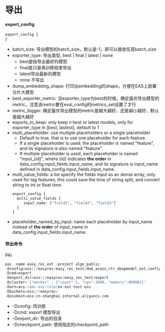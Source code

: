 # 导出

#### export\_config

```protobuf
export_config {
}
```

- batch\_size: 导出模型的batch\_size，默认是-1，即可以接收任意batch\_size
- exporter\_type: 导出类型,  best | final | latest | none
  - best是指导出最好的模型
  - final是只是再训练结束导出
  - latest导出最新的模型
  - none 不导出
- dump\_embedding\_shape: 打印出embedding的shape，方便在EAS上部署分片大模型
- best\_exporter\_metric: 当exporter\_type为best的时候，确定最优导出模型的metric，注意该metric要在eval\_config的metrics\_set设置了才行
- metric\_bigger: 确定最优导出模型的metric是越大越好，还是越小越好，默认是越大越好
- exports\_to\_keep: only keep n best or latest models, only for exporter\_type in \[best, lastest\], default to 1
- multi\_placeholder: use multiple placeholders or a single placeholder
  - Default to true, that is to use one placeholder for each feature.
  - If a single placeholder is used, the placeholder is named "feature", and its signature is also named "feature".
  - If multiple placeholder is used, each placeholder is named "input\_{id}", where {id} indicates **the order** in data\_config.input\_fields.input\_name, and its signature is input\_name defined in data\_config.input\_fields.input\_name.
- multi\_value\_fields: a list specify the fields input as an dense array, only used for tag features, this could save the time of string split, and convert string to int or float time.
  ```protobuf
  export_config {
    multi_value_fields {
       input_name: ["field1", "field2", "field3"]
    }
  }
  ```
- placeholder\_named\_by\_input: name each placeholder by input\_name instead of **the order** of input\_name in data\_config.input\_fields.input\_name.

#### 导出命令

PAI

```sql
pai -name easy_rec_ext -project algo_public
-Dconfig=oss://easyrec/easy_rec_test/dwd_avazu_ctr_deepmodel_ext.config
-Dcmd=export
-Dexport_dir=oss://easyrec/easy_rec_test/export
-Dcluster='{"worker" : {"count":1, "cpu":1000, "memory":40000}}'
-Darn=acs:ram::xxx:role/ev-ext-test-oss
-Dbuckets=oss://easyrec/
-DossHost=oss-cn-shanghai-internal.aliyuncs.com
```

- \-Dconfig: 同训练
- \-Dcmd: export 模型导出
- \-Dexport\_dir: 导出的目录
- \-Dcheckpoint\_path: 使用指定的checkpoint\_path
